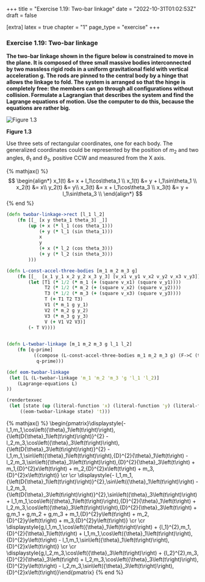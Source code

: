 +++
title = "Exercise 1.19: Two-bar linkage"
date = "2022-10-31T01:02:53Z"
draft = false

[extra]
latex = true
chapter = "1"
page_type = "exercise"
+++



### Exercise 1.19: Two-bar linkage

**The two-bar linkage shown in the figure below is constrained to move in the plane. It is composed of three small massive bodies interconnected by two massless rigid rods in a uniform gravitational field with vertical acceleration g. The rods are pinned to the central body by a hinge that allows the linkage to fold. The system is arranged so that the hinge is completely free: the members can go through all configurations without collision. Formulate a Lagrangian that describes the system and find the Lagrange equations of motion. Use the computer to do this, because the equations are rather big.**

![Figure 1.3](/images/projects/sicm-workbook/figure-1.3.jpg)

**Figure 1.3**







Use three sets of rectangular coordinates, one for each body. The generalized coordinates could be represented by the position of $m_2$ and two angles, $\theta_1$ and $\theta_3$, positive CCW and measured from the X axis.

{% mathjax() %}
$$
\begin{align*}
x_1(t) &= x + l_1\cos\theta_1 \\
x_1(t) &= y + l_1\sin\theta_1 \\
x_2(t) &= x\\
y_2(t) &= y\\
x_3(t) &= x + l_1\cos\theta_3 \\
x_3(t) &= y + l_1\sin\theta_3 \\
\end{align*}
$$
{% end %}



```clojure
(defn twobar-linkage->rect [l_1 l_2]
    (fn [[_ [x y theta_1 theta_3] _]]
        (up (+ x (* l_1 (cos theta_1)))
            (+ y (* l_1 (sin theta_1)))
            x
            y
            (+ x (* l_2 (cos theta_3)))
            (+ y (* l_2 (sin theta_3)))
        )))

(defn L-const-accel-three-bodies [m_1 m_2 m_3 g]
    (fn [[_  [x_1 y_1 x_2 y_2 x_3 y_3] [v_x1 v_y1 v_x2 v_y2 v_x3 v_y3]]]
        (let [T1 (* 1/2 (* m_1 (+ (square v_x1) (square v_y1))))
              T2 (* 1/2 (* m_2 (+ (square v_x2) (square v_y2))))
              T3 (* 1/2 (* m_3 (+ (square v_x3) (square v_y3))))
              T (+ T1 T2 T3)
              V1 (* m_1 g y_1)
              V2 (* m_2 g y_2)
              V3 (* m_3 g y_3)
              V (+ V1 V2 V3)]
        (- T V))))
           

(defn L-twobar-linkage [m_1 m_2 m_3 g l_1 l_2]
    (fn [q-prime]
          ((compose (L-const-accel-three-bodies m_1 m_2 m_3 g) (F->C (twobar-linkage->rect l_1 l_2)))
           q-prime)))

(def eom-twobar-linkage  
 (let [L (L-twobar-linkage 'm_1 'm_2 'm_3 'g 'l_1 'l_2)]
    (Lagrange-equations L)
))

(rendertexvec
 (let [state (up (literal-function 'x) (literal-function 'y) (literal-function 'theta_1) (literal-function 'theta_3))]
     ((eom-twobar-linkage state) 't)))
```

{% mathjax() %}
\begin{pmatrix}\displaystyle{- l_1\,m_1\,\cos\left({\theta}_1\left(t\right)\right)\,{\left(D{\theta}_1\left(t\right)\right)}^{2} - l_2\,m_3\,\cos\left({\theta}_3\left(t\right)\right)\,{\left(D{\theta}_3\left(t\right)\right)}^{2} - l_1\,m_1\,\sin\left({\theta}_1\left(t\right)\right)\,{D}^{2}{\theta}_1\left(t\right) - l_2\,m_3\,\sin\left({\theta}_3\left(t\right)\right)\,{D}^{2}{\theta}_3\left(t\right) + m_1\,{D}^{2}x\left(t\right) + m_2\,{D}^{2}x\left(t\right) + m_3\,{D}^{2}x\left(t\right)} \cr \cr \displaystyle{- l_1\,m_1\,{\left(D{\theta}_1\left(t\right)\right)}^{2}\,\sin\left({\theta}_1\left(t\right)\right) - l_2\,m_3\,{\left(D{\theta}_3\left(t\right)\right)}^{2}\,\sin\left({\theta}_3\left(t\right)\right) + l_1\,m_1\,\cos\left({\theta}_1\left(t\right)\right)\,{D}^{2}{\theta}_1\left(t\right) + l_2\,m_3\,\cos\left({\theta}_3\left(t\right)\right)\,{D}^{2}{\theta}_3\left(t\right) + g\,m_1 + g\,m_2 + g\,m_3 + m_1\,{D}^{2}y\left(t\right) + m_2\,{D}^{2}y\left(t\right) + m_3\,{D}^{2}y\left(t\right)} \cr \cr \displaystyle{g\,l_1\,m_1\,\cos\left({\theta}_1\left(t\right)\right) + {l_1}^{2}\,m_1\,{D}^{2}{\theta}_1\left(t\right) + l_1\,m_1\,\cos\left({\theta}_1\left(t\right)\right)\,{D}^{2}y\left(t\right) - l_1\,m_1\,\sin\left({\theta}_1\left(t\right)\right)\,{D}^{2}x\left(t\right)} \cr \cr \displaystyle{g\,l_2\,m_3\,\cos\left({\theta}_3\left(t\right)\right) + {l_2}^{2}\,m_3\,{D}^{2}{\theta}_3\left(t\right) + l_2\,m_3\,\cos\left({\theta}_3\left(t\right)\right)\,{D}^{2}y\left(t\right) - l_2\,m_3\,\sin\left({\theta}_3\left(t\right)\right)\,{D}^{2}x\left(t\right)}\end{pmatrix}
{% end %}

